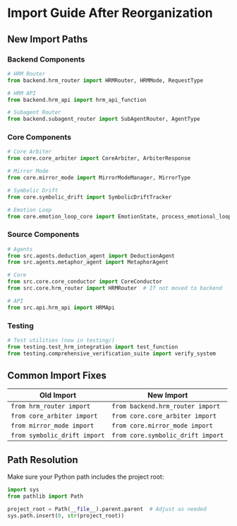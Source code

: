 # Import Guide After Reorganization

## New Import Paths

### Backend Components
```python
# HRM Router
from backend.hrm_router import HRMRouter, HRMMode, RequestType

# HRM API  
from backend.hrm_api import hrm_api_function

# Subagent Router
from backend.subagent_router import SubAgentRouter, AgentType
```

### Core Components
```python
# Core Arbiter
from core.core_arbiter import CoreArbiter, ArbiterResponse

# Mirror Mode
from core.mirror_mode import MirrorModeManager, MirrorType

# Symbolic Drift
from core.symbolic_drift import SymbolicDriftTracker

# Emotion Loop
from core.emotion_loop_core import EmotionState, process_emotional_loop
```

### Source Components
```python
# Agents
from src.agents.deduction_agent import DeductionAgent
from src.agents.metaphor_agent import MetaphorAgent

# Core
from src.core.core_conductor import CoreConductor
from src.core.hrm_router import HRMRouter  # If not moved to backend

# API
from src.api.hrm_api import HRMApi
```

### Testing
```python
# Test utilities (now in testing/)
from testing.test_hrm_integration import test_function
from testing.comprehensive_verification_suite import verify_system
```

## Common Import Fixes

| Old Import | New Import |
|------------|------------|
| `from hrm_router import` | `from backend.hrm_router import` |
| `from core_arbiter import` | `from core.core_arbiter import` |
| `from mirror_mode import` | `from core.mirror_mode import` |
| `from symbolic_drift import` | `from core.symbolic_drift import` |

## Path Resolution

Make sure your Python path includes the project root:

```python
import sys
from pathlib import Path

project_root = Path(__file__).parent.parent  # Adjust as needed
sys.path.insert(0, str(project_root))
```
